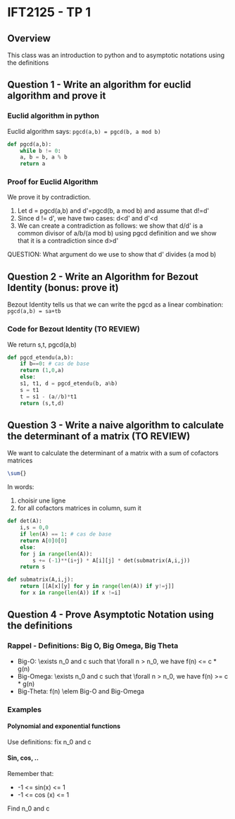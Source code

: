 # IFT2125 - TP 1

## Overview 

This class was an introduction to python and to asymptotic notations using 
the definitions

## Question 1 - Write an algorithm for euclid algorithm and prove it 

### Euclid algorithm in python 

Euclid algorithm says: ``pgcd(a,b) = pgcd(b, a mod b)``

```python
def pgcd(a,b):
    while b != 0:
	a, b = b, a % b
    return a
```

### Proof for Euclid Algorithm

We prove it by contradiction.
1. Let d = pgcd(a,b) and d'=pgcd(b, a mod b) and assume that d!=d'
2. Since d != d', we have two cases: d<d' and d'<d
3. We can create a contradiction as follows: we show that d/d' is a common divisor 
   of a/b/(a mod b) using pgcd definition and we show that it is a contradiction 
   since d>d'

QUESTION: What argument do we use to show that d' divides (a mod b)

## Question 2 - Write an Algorithm for Bezout Identity (bonus: prove it)

Bezout Identity tells us that we can write the pgcd as a linear combination:
``pgcd(a,b) = sa+tb``

### Code for Bezout Identity (TO REVIEW)

We return s,t, pgcd(a,b)

```python
def pgcd_etendu(a,b):
    if b==0: # cas de base
	return (1,0,a)
    else:
	s1, t1, d = pgcd_etendu(b, a%b)
	s = t1
	t = s1 - (a//b)*t1
	return (s,t,d)
```

## Question 3 - Write a naive algorithm to calculate the determinant of a matrix (TO REVIEW)

We want to calculate the determinant of a matrix with a sum of cofactors matrices

````latex
\sum{}
````

In words:
1. choisir une ligne
2. for all cofactors matrices in column, sum it

```python 
def det(A):
    i,s = 0,0
    if len(A) == 1: # cas de base
	return A[0]0[0]
    else:
	for j in range(len(A)):
	    s += (-1)**(i+j) * A[i][j] * det(submatrix(A,i,j))
	return s

def submatrix(A,i,j):
    return [[A[x][y] for y in range(len(A)) if y!=j]]
    for x in range(len(A)) if x !=i]
```



## Question 4 - Prove Asymptotic Notation using the definitions

### Rappel - Definitions: Big O, Big Omega, Big Theta

- Big-O: \exists n_0 and c such that \forall n > n_0, we have f(n) <= c * g(n)
- Big-Omega: \exists n_0 and c such that \forall n > n_0, we have f(n) >= c * g(n)
- Big-Theta: f(n) \elem Big-O and Big-Omega

### Examples 

#### Polynomial and exponential functions

Use definitions: fix n_0 and c

#### Sin, cos, ..

Remember that:
- -1 <= sin(x) <= 1
- -1 <= cos (x) <= 1

Find n_0 and c 

